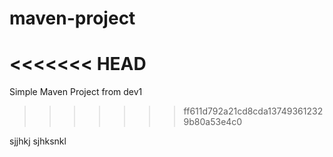 # maven-project

<<<<<<< HEAD
=======
Simple Maven Project from dev1
>>>>>>> ff611d792a21cd8cda137493612329b80a53e4c0


sjjhkj
sjhksnkl

